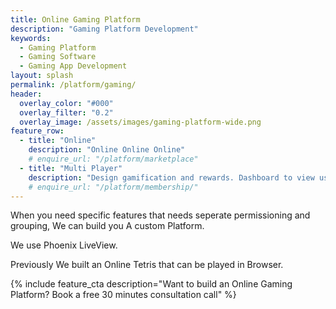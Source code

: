 ```yaml
---
title: Online Gaming Platform
description: "Gaming Platform Development"
keywords:
  - Gaming Platform
  - Gaming Software
  - Gaming App Development
layout: splash
permalink: /platform/gaming/
header:
  overlay_color: "#000"
  overlay_filter: "0.2"
  overlay_image: /assets/images/gaming-platform-wide.png
feature_row:
  - title: "Online"
    description: "Online Online Online"
    # enquire_url: "/platform/marketplace"
  - title: "Multi Player"
    description: "Design gamification and rewards. Dashboard to view use and add/remove reedem options."
    # enquire_url: "/platform/membership/"
---
```


When you need specific features that needs seperate permissioning and grouping, We can build you A custom Platform.

We use Phoenix LiveView.

Previously We built an Online Tetris that can be played in Browser.

{% include feature_cta description="Want to build an Online Gaming Platform? Book a free 30 minutes consultation call" %}